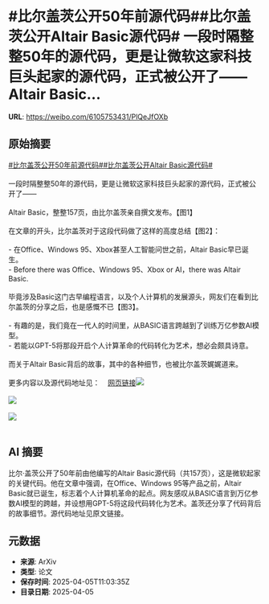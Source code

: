 # #比尔盖茨公开50年前源代码##比尔盖茨公开Altair Basic源代码# 一段时隔整整50年的源代码，更是让微软这家科技巨头起家的源代码，正式被公开了——Altair Basic...

**URL**: https://weibo.com/6105753431/PlQeJfOXb

## 原始摘要

<a href="https://m.weibo.cn/search?containerid=231522type%3D1%26t%3D10%26q%3D%23%E6%AF%94%E5%B0%94%E7%9B%96%E8%8C%A8%E5%85%AC%E5%BC%8050%E5%B9%B4%E5%89%8D%E6%BA%90%E4%BB%A3%E7%A0%81%23&amp;extparam=%23%E6%AF%94%E5%B0%94%E7%9B%96%E8%8C%A8%E5%85%AC%E5%BC%8050%E5%B9%B4%E5%89%8D%E6%BA%90%E4%BB%A3%E7%A0%81%23" data-hide=""><span class="surl-text">#比尔盖茨公开50年前源代码#</span></a><a href="https://m.weibo.cn/search?containerid=231522type%3D1%26t%3D10%26q%3D%23%E6%AF%94%E5%B0%94%E7%9B%96%E8%8C%A8%E5%85%AC%E5%BC%80Altair+Basic%E6%BA%90%E4%BB%A3%E7%A0%81%23&amp;extparam=%23%E6%AF%94%E5%B0%94%E7%9B%96%E8%8C%A8%E5%85%AC%E5%BC%80Altair+Basic%E6%BA%90%E4%BB%A3%E7%A0%81%23" data-hide=""><span class="surl-text">#比尔盖茨公开Altair Basic源代码#</span></a> <br><br>一段时隔整整50年的源代码，更是让微软这家科技巨头起家的源代码，正式被公开了——<br><br>Altair Basic，整整157页，由比尔盖茨亲自撰文发布。【图1】<br><br>在文章的开头，比尔盖茨对于这段代码做了这样的高度总结【图2】：<br><br>- 在Office、Windows 95、Xbox甚至人工智能问世之前，Altair Basic早已诞生。<br>- Before there was Office、Windows 95、Xbox or AI，there was Altair Basic.<br><br>毕竟涉及Basic这门古早编程语言，以及个人计算机的发展源头，网友们在看到比尔盖茨的分享之后，也是感慨不已【图3】。<br><br>- 有趣的是，我们竟在一代人的时间里，从BASIC语言跨越到了训练万亿参数AI模型。<br>- 若能以GPT-5将那段开启个人计算革命的代码转化为艺术，想必会颇具诗意。<br><br>而关于Altair Basic背后的故事，其中的各种细节，也被比尔盖茨娓娓道来。<br><br>更多内容以及源代码地址见：<a href="https://weibo.cn/sinaurl?u=https%3A%2F%2Fmp.weixin.qq.com%2Fs%2FW-6icMtv_1xgwDTVEvDDgg" data-hide=""><span class="url-icon"><img style="width: 1rem;height: 1rem" src="https://h5.sinaimg.cn/upload/2015/09/25/3/timeline_card_small_web_default.png" referrerpolicy="no-referrer"></span><span class="surl-text">网页链接</span></a><img style="" src="https://tvax3.sinaimg.cn/large/006Fd7o3ly1i05umw32txj30u00hmaf0.jpg" referrerpolicy="no-referrer"><br><br><img style="" src="https://tvax4.sinaimg.cn/large/006Fd7o3ly1i05unadhp9j30u00ciae4.jpg" referrerpolicy="no-referrer"><br><br><img style="" src="https://tvax1.sinaimg.cn/large/006Fd7o3ly1i05untgl8dj30u006i0v8.jpg" referrerpolicy="no-referrer"><br><br>

## AI 摘要

比尔·盖茨公开了50年前由他编写的Altair Basic源代码（共157页），这是微软起家的关键代码。他在文章中强调，在Office、Windows 95等产品之前，Altair Basic就已诞生，标志着个人计算机革命的起点。网友感叹从BASIC语言到万亿参数AI模型的跨越，并设想用GPT-5将这段代码转化为艺术。盖茨还分享了代码背后的故事细节。源代码地址见原文链接。

## 元数据

- **来源**: ArXiv
- **类型**: 论文
- **保存时间**: 2025-04-05T11:03:35Z
- **目录日期**: 2025-04-05

